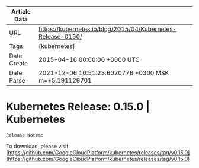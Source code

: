 |             Article Data             ||
| ----------------- | ----------------- |
| URL               | https://kubernetes.io/blog/2015/04/Kubernetes-Release-0150/        |
| Tags              | [kubernetes]       |
| Date Create       | 2015-04-16 00:00:00 &#43;0000 UTC |
| Date Parse        | 2021-12-06 10:51:23.6020776 &#43;0300 MSK m=&#43;5.191129701  |

#  Kubernetes Release: 0.15.0  | Kubernetes

	
	
	
	
	Release Notes:
To download, please visit [https://github.com/GoogleCloudPlatform/kubernetes/releases/tag/v0.15.0](https://github.com/GoogleCloudPlatform/kubernetes/releases/tag/v0.15.0)


	

	


